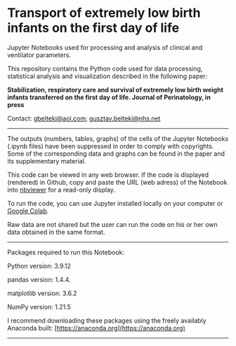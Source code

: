 # Transport of extremely low birth infants on the first day of life

Jupyter Notebooks used for processing and analysis of clinical and ventilator parameters.


This repository contains the Python code used for data processing, statistical analysis and visualization described in the following paper:

**Stabilization, respiratory care and survival of extremely low birth weight infants transferred on the first day of life. Journal of Perinatology, in press**


Contact: gbelteki@aol.com; gusztav.belteki@nhs.net 

____


The outputs (numbers, tables, graphs) of the cells of the Jupyter Notebooks
(.ipynb files) have been suppressed in order to comply with copyrights.
Some of the corresponding data and graphs can be found in the paper and its supplementary material.

This code can be viewed in any web browser. If the code is displayed (rendered)
in Github, copy and paste the URL (web adress) of the Notebook into [nbviewer](https://nbviewer.jupyter.org) for a read-only display.

To run the code, you can use Jupyter installed locally on your computer or [Google Colab](https://colab.research.google.com).

Raw data are not shared but the user can run the code on his or her own data obtained in the same format.

____

Packages required to run this Notebook:

Python version: 3.9.12

pandas version: 1.4.4.

matplotlib version: 3.6.2

NumPy version: 1.21.5

I recommend downloading these packages using the freely availably Anaconda built: [https://anaconda.org](https://anaconda.org)

____
